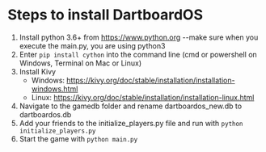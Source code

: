 # Steps to install DartboardOS

1. Install python 3.6+ from https://www.python.org --make sure when you execute the main.py, you are using python3
2. Enter `pip install cython` into the command line (cmd or powershell on Windows, Terminal on Mac or Linux)
3. Install Kivy
   * Windows: https://kivy.org/doc/stable/installation/installation-windows.html
   * Linux: https://kivy.org/doc/stable/installation/installation-linux.html
4. Navigate to the gamedb folder and rename dartboardos_new.db to dartboardos.db
5. Add your friends to the initialize_players.py file and run with `python initialize_players.py`
6. Start the game with `python main.py`
